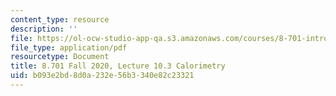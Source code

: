 ```yaml
---
content_type: resource
description: ''
file: https://ol-ocw-studio-app-qa.s3.amazonaws.com/courses/8-701-introduction-to-nuclear-and-particle-physics-fall-2020/b093e2bd8d0a232e56b3340e82c23321_MIT8_701f20_lec10.3.pdf
file_type: application/pdf
resourcetype: Document
title: 8.701 Fall 2020, Lecture 10.3 Calorimetry
uid: b093e2bd-8d0a-232e-56b3-340e82c23321
---
```

